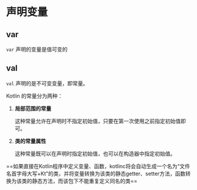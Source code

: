 # 声明变量



## var

`var` 声明的变量是值可变的



## val

`val` 声明的是不可变变量，即常量。

Kotlin 的常量分为两种：

1. **局部范围的常量**

    这种常量允许在声明时不指定初始值，只要在第一次使用之前指定初始值即可。

2. **类的常量属性**

    这种常量既可以在声明时指定初始值，也可以在构造器中指定初始值。



==如果直接在Kotlin程序中定义变量、函数，kotlinc将会自动生成一个名为“文件名首字母大写+Kt”的类，并将变量转换为该类的静态getter、setter方法，函数转换为该类的静态方法，而该包下不能重复定义同名的类==


